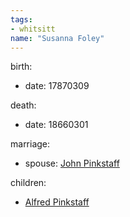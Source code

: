 ```yaml
---
tags:
- whitsitt
name: "Susanna Foley"
---
```


birth:
  - date: 17870309

death:
  - date: 18660301

marriage:
  - spouse: [John Pinkstaff](John%20Pinkstaff.md)  

children:
  - [Alfred Pinkstaff](Alfred%20Pinkstaff.md)
